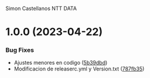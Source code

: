 Simon Castellanos NTT DATA

# 1.0.0 (2023-04-22)


### Bug Fixes

* Ajustes menores en codigo ([5b39dbd](https://github.com/scastellanos77/SemanticDemo_1/commit/5b39dbdd2654d1c3debaa4a16f7ebed52c4c9939))
* Modificacion de releaserc.yml y Version.txt ([787fb35](https://github.com/scastellanos77/SemanticDemo_1/commit/787fb35e562154cfcc98f2801d46e43676f7f371))

